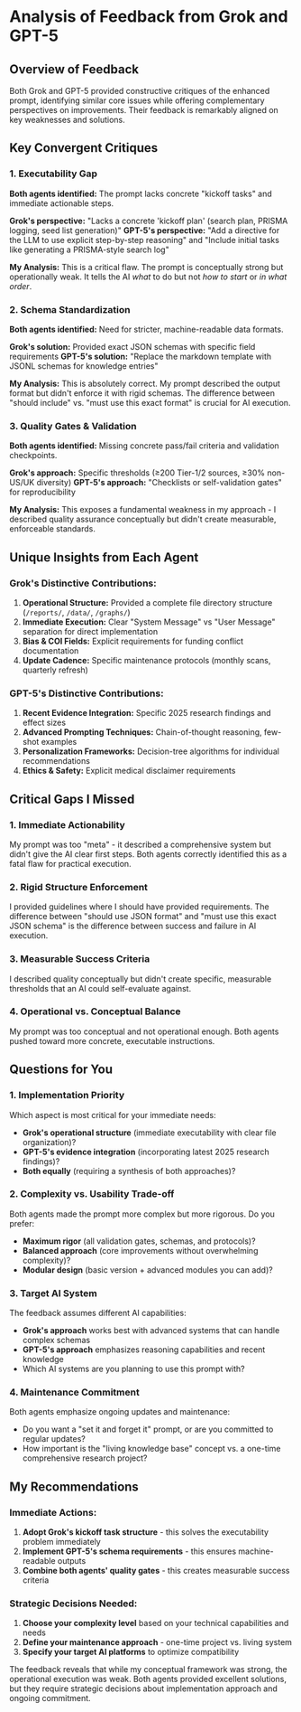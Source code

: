 # Analysis of Feedback from Grok and GPT-5

## Overview of Feedback

Both Grok and GPT-5 provided constructive critiques of the enhanced prompt, identifying similar core issues while offering complementary perspectives on improvements. Their feedback is remarkably aligned on key weaknesses and solutions.

## Key Convergent Critiques

### 1. **Executability Gap**
**Both agents identified:** The prompt lacks concrete "kickoff tasks" and immediate actionable steps.

**Grok's perspective:** "Lacks a concrete 'kickoff plan' (search plan, PRISMA logging, seed list generation)"
**GPT-5's perspective:** "Add a directive for the LLM to use explicit step-by-step reasoning" and "Include initial tasks like generating a PRISMA-style search log"

**My Analysis:** This is a critical flaw. The prompt is conceptually strong but operationally weak. It tells the AI *what* to do but not *how to start* or *in what order*.

### 2. **Schema Standardization**
**Both agents identified:** Need for stricter, machine-readable data formats.

**Grok's solution:** Provided exact JSON schemas with specific field requirements
**GPT-5's solution:** "Replace the markdown template with JSONL schemas for knowledge entries"

**My Analysis:** This is absolutely correct. My prompt described the output format but didn't enforce it with rigid schemas. The difference between "should include" vs. "must use this exact format" is crucial for AI execution.

### 3. **Quality Gates & Validation**
**Both agents identified:** Missing concrete pass/fail criteria and validation checkpoints.

**Grok's approach:** Specific thresholds (≥200 Tier-1/2 sources, ≥30% non-US/UK diversity)
**GPT-5's approach:** "Checklists or self-validation gates" for reproducibility

**My Analysis:** This exposes a fundamental weakness in my approach - I described quality assurance conceptually but didn't create measurable, enforceable standards.

## Unique Insights from Each Agent

### Grok's Distinctive Contributions:
1. **Operational Structure:** Provided a complete file directory structure (`/reports/`, `/data/`, `/graphs/`)
2. **Immediate Execution:** Clear "System Message" vs "User Message" separation for direct implementation
3. **Bias & COI Fields:** Explicit requirements for funding conflict documentation
4. **Update Cadence:** Specific maintenance protocols (monthly scans, quarterly refresh)

### GPT-5's Distinctive Contributions:
1. **Recent Evidence Integration:** Specific 2025 research findings and effect sizes
2. **Advanced Prompting Techniques:** Chain-of-thought reasoning, few-shot examples
3. **Personalization Frameworks:** Decision-tree algorithms for individual recommendations
4. **Ethics & Safety:** Explicit medical disclaimer requirements

## Critical Gaps I Missed

### 1. **Immediate Actionability**
My prompt was too "meta" - it described a comprehensive system but didn't give the AI clear first steps. Both agents correctly identified this as a fatal flaw for practical execution.

### 2. **Rigid Structure Enforcement**
I provided guidelines where I should have provided requirements. The difference between "should use JSON format" and "must use this exact JSON schema" is the difference between success and failure in AI execution.

### 3. **Measurable Success Criteria**
I described quality conceptually but didn't create specific, measurable thresholds that an AI could self-evaluate against.

### 4. **Operational vs. Conceptual Balance**
My prompt was too conceptual and not operational enough. Both agents pushed toward more concrete, executable instructions.

## Questions for You

### 1. **Implementation Priority**
Which aspect is most critical for your immediate needs:
- **Grok's operational structure** (immediate executability with clear file organization)?
- **GPT-5's evidence integration** (incorporating latest 2025 research findings)?
- **Both equally** (requiring a synthesis of both approaches)?

### 2. **Complexity vs. Usability Trade-off**
Both agents made the prompt more complex but more rigorous. Do you prefer:
- **Maximum rigor** (all validation gates, schemas, and protocols)?
- **Balanced approach** (core improvements without overwhelming complexity)?
- **Modular design** (basic version + advanced modules you can add)?

### 3. **Target AI System**
The feedback assumes different AI capabilities:
- **Grok's approach** works best with advanced systems that can handle complex schemas
- **GPT-5's approach** emphasizes reasoning capabilities and recent knowledge
- Which AI systems are you planning to use this prompt with?

### 4. **Maintenance Commitment**
Both agents emphasize ongoing updates and maintenance:
- Do you want a "set it and forget it" prompt, or are you committed to regular updates?
- How important is the "living knowledge base" concept vs. a one-time comprehensive research project?

## My Recommendations

### Immediate Actions:
1. **Adopt Grok's kickoff task structure** - this solves the executability problem immediately
2. **Implement GPT-5's schema requirements** - this ensures machine-readable outputs
3. **Combine both agents' quality gates** - this creates measurable success criteria

### Strategic Decisions Needed:
1. **Choose your complexity level** based on your technical capabilities and needs
2. **Define your maintenance approach** - one-time project vs. living system
3. **Specify your target AI platforms** to optimize compatibility

The feedback reveals that while my conceptual framework was strong, the operational execution was weak. Both agents provided excellent solutions, but they require strategic decisions about implementation approach and ongoing commitment.

